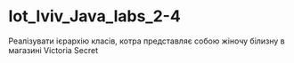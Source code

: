 # Iot_lviv_Java_labs_2-4


Реалізувати ієрархію класів, котра представляє собою жіночу білизну в магазині Victoria Secret


